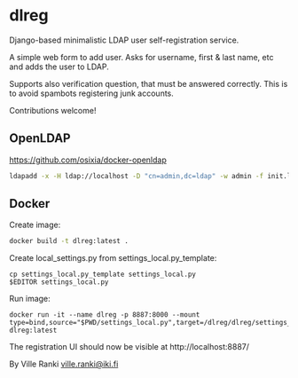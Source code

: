 # dlreg

Django-based minimalistic LDAP user self-registration service.

A simple web form to add user. Asks for username, first & last name, etc and
adds the user to LDAP.

Supports also verification question, that must be answered correctly. This is
to avoid spambots registering junk accounts.

Contributions welcome!

## OpenLDAP

https://github.com/osixia/docker-openldap

```bash
ldapadd -x -H ldap://localhost -D "cn=admin,dc=ldap" -w admin -f init.ldif
```

## Docker

Create image:
```bash
docker build -t dlreg:latest .
```
Create local_settings.py from settings_local.py_template:
```
cp settings_local.py_template settings_local.py
$EDITOR settings_local.py
```

Run image:
```
docker run -it --name dlreg -p 8887:8000 --mount type=bind,source="$PWD/settings_local.py",target=/dlreg/dlreg/settings_local.py,readonly dlreg:latest
```
The registration UI should now be visible at http://localhost:8887/

By Ville Ranki <ville.ranki@iki.fi>

